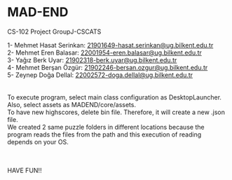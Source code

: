 # MAD-END
CS-102 Project GroupJ-CSCATS

1- Mehmet Hasat Serinkan: 21901649-hasat.serinkan@ug.bilkent.edu.tr<br>
2- Mehmet Eren Balasar: 22001954-eren.balasar@ug.bilkent.edu.tr<br>
3- Yağız Berk Uyar: 21902318-berk.uyar@ug.bilkent.edu.tr<br>
4- Mehmet Berşan Özgür: 21902246-bersan.ozgur@ug.bilkent.edu.tr<br>
5- Zeynep Doğa Dellal: 22002572-doga.dellal@ug.bilkent.edu.tr<br>
<br><br>
To execute program, select main class configuration as DesktopLauncher. Also, select assets as MADEND/core/assets. <br>
To have new highscores, delete bin file. Therefore, it will create a new .json file. <br> 
We created 2 same puzzle folders in different locations because the program reads the files from the path and this execution of reading depends on your OS. 

<br> <br>
HAVE FUN!!
